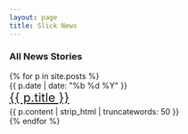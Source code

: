 ```yaml
---
layout: page
title: Slick News
---
```


<div class="row">
	<div class="span12">
		<h3>All News Stories</h3>
		{% for p in site.posts %}
			<div class="news-item">
				<div class="news-date">{{ p.date | date: "%b %d %Y" }}</div>
				<div class="news-title" style="font-size: 22px; padding-bottom: 4px;"><a href="{{ site.baseurl }}{{ p.url }}">{{ p.title }}</a></div>
				<div class="news-body">{{ p.content | strip_html | truncatewords: 50 }}</div>
			</div>			
		{% endfor %}		
	</div>
</div>